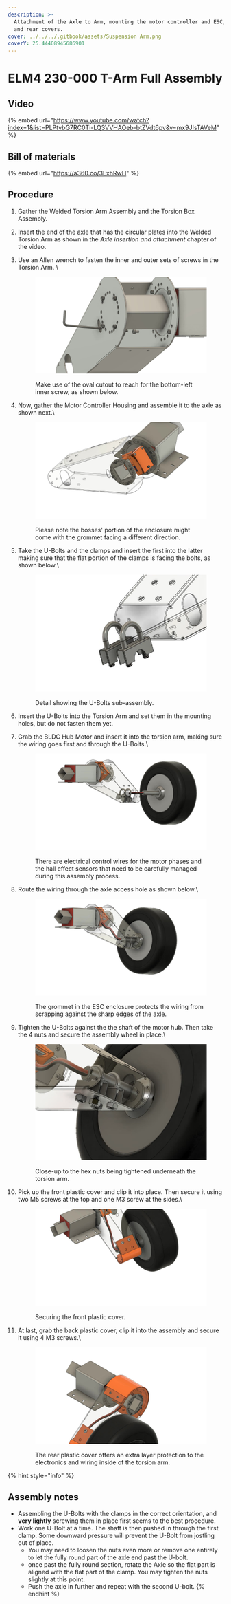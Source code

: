 ```yaml
---
description: >-
  Attachment of the Axle to Arm, mounting the motor controller and ESC, front
  and rear covers.
cover: ../../../.gitbook/assets/Suspension Arm.png
coverY: 25.44408945686901
---
```


# ELM4 230-000 T-Arm Full Assembly

## Video

{% embed url="https://www.youtube.com/watch?index=1&list=PLPtvbG7RC0Ti-LQ3VVHAOeb-btZVdt6pv&v=mx9JIsTAVeM" %}

## Bill of materials

{% embed url="https://a360.co/3LxhRwH" %}





## Procedure

1. Gather the Welded Torsion Arm Assembly and the Torsion Box Assembly.
2. Insert the end of the axle that has the circular plates into the Welded Torsion Arm as shown in the _Axle insertion and attachment_ chapter of the video.
3.  Use an Allen wrench to fasten the inner and outer sets of screws in the Torsion Arm. \


    <figure><img src="../../../.gitbook/assets/ELM4 Suspension Module Full Assembly - frame at 0m20s.jpg" alt="Use of oval cutout to reach for last screw."><figcaption><p>Make use of the oval cutout to reach for the bottom-left inner screw, as shown below.<br></p></figcaption></figure>
4.  Now, gather the Motor Controller Housing and assemble it to the axle as shown next.\


    <figure><img src="../../../.gitbook/assets/ELM4 Suspension Module Full Assembly - frame at 0m38s.jpg" alt=""><figcaption><p>Please note the bosses' portion of the enclosure might come with the grommet facing a different direction.</p></figcaption></figure>
5.  Take the U-Bolts and the clamps and insert the first into the latter making sure that the flat portion of the clamps is facing the bolts, as shown below.\


    <figure><img src="../../../.gitbook/assets/image (2) (1).png" alt=""><figcaption><p>Detail showing the U-Bolts sub-assembly.</p></figcaption></figure>
6. Insert the U-Bolts into the Torsion Arm and set them in the mounting holes, but do not fasten them yet.
7.  Grab the BLDC Hub Motor and insert it into the torsion arm, making sure the wiring goes first and through the U-Bolts.\


    <figure><img src="../../../.gitbook/assets/ELM4 Suspension Module Full Assembly - frame at 0m48s.jpg" alt=""><figcaption><p>There are electrical control wires for the motor phases and the hall effect sensors that need to be carefully managed during this assembly process.</p></figcaption></figure>
8.  Route the wiring through the axle access hole as shown below.\


    <figure><img src="../../../.gitbook/assets/ELM4 Suspension Module Full Assembly - frame at 0m52s.jpg" alt=""><figcaption><p>The grommet in the ESC enclosure protects the wiring from scrapping against the sharp edges of the axle.</p></figcaption></figure>
9.  Tighten the U-Bolts against the the shaft of the motor hub. Then take the 4 nuts and secure the assembly wheel in place.\


    <figure><img src="../../../.gitbook/assets/image (1) (1) (1).png" alt=""><figcaption><p>Close-up to the hex nuts being tightened underneath the torsion arm. </p></figcaption></figure>
10. Pick up the front plastic cover and clip it into place. Then secure it using two M5 screws at the top and one M3 screw at the sides.\


    <figure><img src="../../../.gitbook/assets/ELM4 Suspension Module Full Assembly - frame at 1m4s.jpg" alt=""><figcaption><p>Securing the front plastic cover.</p></figcaption></figure>
11. At last, grab the back plastic cover, clip it into the assembly and secure it using 4 M3 screws.\


    <figure><img src="../../../.gitbook/assets/ELM4 Suspension Module Full Assembly - frame at 1m10s.jpg" alt=""><figcaption><p>The rear plastic cover offers an extra layer protection to the electronics and wiring inside of the torsion arm.</p></figcaption></figure>





{% hint style="info" %}
## Assembly notes

* Assembling the U-Bolts with the clamps in the correct orientation, and **very lightly** screwing them in place first seems to the best procedure.&#x20;
* Work one U-Bolt at a time. The shaft is then pushed in through the first clamp. Some downward pressure will prevent the U-Bolt from jostling out of place.
  * You may need to loosen the nuts even more or remove one entirely to let the fully round part of the axle end past the U-bolt.&#x20;
  * once past the fully round section, rotate the Axle so the flat part is aligned with the flat part of the clamp. You may tighten the nuts slightly at this point.
  * Push the axle in further and repeat with the second U-bolt.
{% endhint %}







